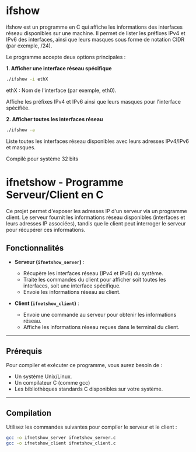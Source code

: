 # ifshow

ifshow est un programme en C qui affiche les informations des interfaces réseau disponibles sur une machine. Il permet de lister les préfixes IPv4 et IPv6 des interfaces, ainsi que leurs masques sous forme de notation CIDR (par exemple, /24).

Le programme accepte deux options principales :

**1. Afficher une interface réseau spécifique**

```bash
./ifshow -i ethX
```
ethX : Nom de l'interface (par exemple, eth0).

Affiche les préfixes IPv4 et IPv6 ainsi que leurs masques pour l'interface spécifiée.

**2. Afficher toutes les interfaces réseau**

```bash
./ifshow -a
```
Liste toutes les interfaces réseau disponibles avec leurs adresses IPv4/IPv6 et masques.

Compilé pour système 32 bits


# ifnetshow - Programme Serveur/Client en C

Ce projet permet d'exposer les adresses IP d'un serveur via un programme client. Le serveur fournit les informations réseau disponibles (interfaces et leurs adresses IP associées), tandis que le client peut interroger le serveur pour récupérer ces informations.

## Fonctionnalités

- **Serveur (`ifnetshow_server`)** :
  - Récupère les interfaces réseau (IPv4 et IPv6) du système.
  - Traite les commandes du client pour afficher soit toutes les interfaces, soit une interface spécifique.
  - Envoie les informations réseau au client.

- **Client (`ifnetshow_client`)** :
  - Envoie une commande au serveur pour obtenir les informations réseau.
  - Affiche les informations réseau reçues dans le terminal du client.

---

## Prérequis

Pour compiler et exécuter ce programme, vous aurez besoin de :
- Un système Unix/Linux.
- Un compilateur C (comme gcc)
- Les bibliothèques standards C disponibles sur votre système.

---

## Compilation

Utilisez les commandes suivantes pour compiler le serveur et le client :

```bash
gcc -o ifnetshow_server ifnetshow_server.c
gcc -o ifnetshow_client ifnetshow_client.c
```